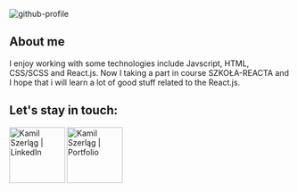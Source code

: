 ![github-profile](https://user-images.githubusercontent.com/30775271/101749583-357d2500-3ace-11eb-986e-d55083186b4f.png)

<!--
**val089/val089** is a ✨ _special_ ✨ repository because its `README.md` (this file) appears on your GitHub profile.

Here are some ideas to get you started:

- 🔭 I’m currently working on ...
- 🌱 I’m currently learning ...
- 👯 I’m looking to collaborate on ...
- 🤔 I’m looking for help with ...
- 💬 Ask me about ...
- 📫 How to reach me: ...
- 😄 Pronouns: ...
- ⚡ Fun fact: ...
-->

## About me
I enjoy working with some technologies include Javscript, HTML, CSS/SCSS and React.js. Now I taking a part in course SZKOŁA-REACTA and I hope that i will learn a lot  of good stuff related to the React.js.

## Let's stay in touch:

 [<img align="left" alt="Kamil Szerląg | LinkedIn" width="100px" src="https://user-images.githubusercontent.com/30775271/101756298-29956100-3ad6-11eb-98f8-8c912e68ce93.png">][linkedin]

 [<img align="left" alt="Kamil Szerląg | Portfolio" width="100px" src="https://user-images.githubusercontent.com/30775271/101759874-6f542880-3ada-11eb-89a0-8d2c88df18d3.png">][website]


[website]: http://kamilszerlag.com/
[linkedin]: https://www.linkedin.com/in/kamil-szerlag/
